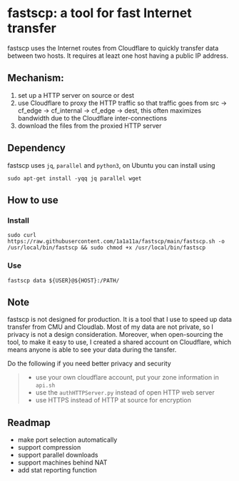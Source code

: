 # fastscp: a tool for fast Internet transfer

fastscp uses the Internet routes from Cloudflare to quickly transfer data between two hosts. It requires at leazt one host having a public IP address.


## Mechanism: 
1. set up a HTTP server on source or dest
2. use Cloudflare to proxy the HTTP traffic so that traffic goes from src -> cf_edge -> cf_internal -> cf_edge -> dest, this often maximizes bandwidth due to the Cloudflare inter-connections
3. download the files from the proxied HTTP server


## Dependency
fastscp uses `jq`, `parallel` and `python3`, on Ubuntu you can install using

```
sudo apt-get install -yqq jq parallel wget
```


## How to use
### Install

```
sudo curl https://raw.githubusercontent.com/1a1a11a/fastscp/main/fastscp.sh -o /usr/local/bin/fastscp && sudo chmod +x /usr/local/bin/fastscp

```

### Use
```
fastscp data ${USER}@${HOST}:/PATH/
```


## Note
fastscp is not designed for production. It is a tool that I use to speed up data transfer from CMU and Cloudlab. Most of my data are not private, so I privacy is not a design consideration. Moreover, when open-sourcing the tool, to make it easy to use, I created a shared account on Cloudflare, which means anyone is able to see your data during the tansfer. 

Do the following if you need better privacy and security
> * use your own cloudflare account, put your zone information in `api.sh`
> * use the `authHTTPServer.py` instead of open HTTP web server
> * use HTTPS instead of HTTP at source for encryption




## Readmap
* make port selection automatically
* support compression
* support parallel downloads
* support machines behind NAT
* add stat reporting function


